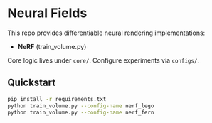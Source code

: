 # Neural Fields

This repo provides differentiable neural rendering implementations:
- **NeRF** (train_volume.py)

Core logic lives under `core/`. Configure experiments via `configs/`.

## Quickstart

```bash
pip install -r requirements.txt
python train_volume.py --config-name nerf_lego
python train_volume.py --config-name nerf_fern
```

